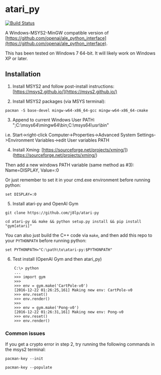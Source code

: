 # atari_py

[![Build Status](https://travis-ci.org/openai/atari-py.svg?branch=master)](https://travis-ci.org/openai/atari-py)

A Windows-MSYS2-MinGW compatible version of [https://github.com/openai/ale_python_interface](https://github.com/openai/ale_python_interface).

This has been tested on Windows 7 64-bit.  It will likely work on Windows XP or later.

## Installation

1) Install MSYS2 and follow post-install instructions: [https://msys2.github.io/](https://msys2.github.io/)

2) Install MSYS2 packages (via MSYS terminal):

```pacman -S base-devel mingw-w64-x86_64-gcc mingw-w64-x86_64-cmake```

3) Append to current Windows User PATH: ";C:\msys64\mingw64\bin;C:\msys64\usr\bin"

i.e. Start->right-click Computer->Properties->Advanced System Settings->Environment Variables->edit User variables PATH

4) Install Xming: [https://sourceforge.net/projects/xming/])(https://sourceforge.net/projects/xming/)

Then add a new windows PATH variable (same method as #3): Name=DISPLAY, Value=:0

Or just remember to set it in your cmd.exe environment before running python:

```set DISPLAY=:0```

5) Install atari-py and OpenAI Gym

```git clone https://github.com/j8lp/atari-py```

```cd atari-py && make && python setup.py install && pip install "gym[atari]"```

You can also just build the C++ code via `make`, and then add
this repo to your `PYTHONPATH` before running python:

```set PYTHONPATH="C:\path\to\atari-py:$PYTHONPATH"```

6) Test install (OpenAI Gym and then atari_py)
```
    C:\> python
    ...
    >>> import gym
    >>>
    >>> env = gym.make('CartPole-v0')
    [2016-12-22 01:26:25,161] Making new env: CartPole-v0
    >>> env.reset()
    >>> env.render()
    >>>
    >>> env = gym.make('Pong-v0')
    [2016-12-22 01:26:31,161] Making new env: Pong-v0
    >>> env.reset()
    >>> env.render()
```

### Common issues

If you get a crypto error in step 2, try running the following commands in the msys2 terminal:

``` pacman-key --init ```

``` pacman-key --populate ```

